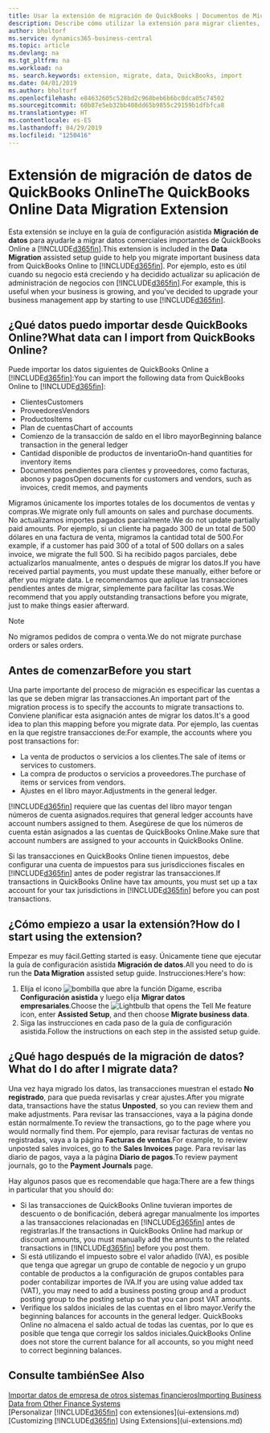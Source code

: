 ```yaml
---
title: Usar la extensión de migración de QuickBooks | Documentos de Microsoft
description: Describe cómo utilizar la extensión para migrar clientes, proveedores, elementos y cuentas de QuickBooks Online a Business Central.
author: bholtorf
ms.service: dynamics365-business-central
ms.topic: article
ms.devlang: na
ms.tgt_pltfrm: na
ms.workload: na
ms. search.keywords: extension, migrate, data, QuickBooks, import
ms.date: 04/01/2019
ms.author: bholtorf
ms.openlocfilehash: e84632605c528bd2c968beb6b6bc0dca05c74502
ms.sourcegitcommit: 60b87e5eb32bb408dd65b9855c29159b1dfbfca8
ms.translationtype: HT
ms.contentlocale: es-ES
ms.lasthandoff: 04/29/2019
ms.locfileid: "1250416"
---
```

# <a name="the-quickbooks-online-data-migration-extension"></a><span data-ttu-id="59e5f-103">Extensión de migración de datos de QuickBooks Online</span><span class="sxs-lookup"><span data-stu-id="59e5f-103">The QuickBooks Online Data Migration Extension</span></span>
<span data-ttu-id="59e5f-104">Esta extensión se incluye en la guía de configuración asistida **Migración de datos** para ayudarle a migrar datos comerciales importantes de QuickBooks Online a [!INCLUDE[d365fin](includes/d365fin_md.md)].</span><span class="sxs-lookup"><span data-stu-id="59e5f-104">This extension is included in the **Data Migration** assisted setup guide to help you migrate important business data from QuickBooks Online to [!INCLUDE[d365fin](includes/d365fin_md.md)].</span></span> <span data-ttu-id="59e5f-105">Por ejemplo, esto es útil cuando su negocio está creciendo y ha decidido actualizar su aplicación de administración de negocios con [!INCLUDE[d365fin](includes/d365fin_md.md)].</span><span class="sxs-lookup"><span data-stu-id="59e5f-105">For example, this is useful when your business is growing, and you've decided to upgrade your business management app by starting to use [!INCLUDE[d365fin](includes/d365fin_md.md)].</span></span>

## <a name="what-data-can-i-import-from-quickbooks-online"></a><span data-ttu-id="59e5f-106">¿Qué datos puedo importar desde QuickBooks Online?</span><span class="sxs-lookup"><span data-stu-id="59e5f-106">What data can I import from QuickBooks Online?</span></span>
<span data-ttu-id="59e5f-107">Puede importar los datos siguientes de QuickBooks Online a [!INCLUDE[d365fin](includes/d365fin_md.md)]:</span><span class="sxs-lookup"><span data-stu-id="59e5f-107">You can import the following data from QuickBooks Online to [!INCLUDE[d365fin](includes/d365fin_md.md)]:</span></span>  

* <span data-ttu-id="59e5f-108">Clientes</span><span class="sxs-lookup"><span data-stu-id="59e5f-108">Customers</span></span>
* <span data-ttu-id="59e5f-109">Proveedores</span><span class="sxs-lookup"><span data-stu-id="59e5f-109">Vendors</span></span>
* <span data-ttu-id="59e5f-110">Productos</span><span class="sxs-lookup"><span data-stu-id="59e5f-110">Items</span></span>
* <span data-ttu-id="59e5f-111">Plan de cuentas</span><span class="sxs-lookup"><span data-stu-id="59e5f-111">Chart of accounts</span></span>
* <span data-ttu-id="59e5f-112">Comienzo de la transacción de saldo en el libro mayor</span><span class="sxs-lookup"><span data-stu-id="59e5f-112">Beginning balance transaction in the general ledger</span></span>
* <span data-ttu-id="59e5f-113">Cantidad disponible de productos de inventario</span><span class="sxs-lookup"><span data-stu-id="59e5f-113">On-hand quantities for inventory items</span></span>
* <span data-ttu-id="59e5f-114">Documentos pendientes para clientes y proveedores, como facturas, abonos y pagos</span><span class="sxs-lookup"><span data-stu-id="59e5f-114">Open documents for customers and vendors, such as invoices, credit memos, and payments</span></span>

<span data-ttu-id="59e5f-115">Migramos únicamente los importes totales de los documentos de ventas y compras.</span><span class="sxs-lookup"><span data-stu-id="59e5f-115">We migrate only full amounts on sales and purchase documents.</span></span> <span data-ttu-id="59e5f-116">No actualizamos importes pagados parcialmente.</span><span class="sxs-lookup"><span data-stu-id="59e5f-116">We do not update partially paid amounts.</span></span> <span data-ttu-id="59e5f-117">Por ejemplo, si un cliente ha pagado 300 de un total de 500 dólares en una factura de venta, migramos la cantidad total de 500.</span><span class="sxs-lookup"><span data-stu-id="59e5f-117">For example, if a customer has paid 300 of a total of 500 dollars on a sales invoice, we migrate the full 500.</span></span> <span data-ttu-id="59e5f-118">Si ha recibido pagos parciales, debe actualizarlos manualmente, antes o después de migrar los datos.</span><span class="sxs-lookup"><span data-stu-id="59e5f-118">If you have received partial payments, you must update these manually, either before or after you migrate data.</span></span> <span data-ttu-id="59e5f-119">Le recomendamos que aplique las transacciones pendientes antes de migrar, simplemente para facilitar las cosas.</span><span class="sxs-lookup"><span data-stu-id="59e5f-119">We recommend that you apply outstanding transactions before you migrate, just to make things easier afterward.</span></span>

> [!NOTE]  
>   <span data-ttu-id="59e5f-120">No migramos pedidos de compra o venta.</span><span class="sxs-lookup"><span data-stu-id="59e5f-120">We do not migrate purchase orders or sales orders.</span></span>

## <a name="before-you-start"></a><span data-ttu-id="59e5f-121">Antes de comenzar</span><span class="sxs-lookup"><span data-stu-id="59e5f-121">Before you start</span></span>
<span data-ttu-id="59e5f-122">Una parte importante del proceso de migración es especificar las cuentas a las que se deben migrar las transacciones.</span><span class="sxs-lookup"><span data-stu-id="59e5f-122">An important part of the migration process is to specify the accounts to migrate transactions to.</span></span> <span data-ttu-id="59e5f-123">Conviene planificar esta asignación antes de migrar los datos.</span><span class="sxs-lookup"><span data-stu-id="59e5f-123">It's a good idea to plan this mapping before you migrate data.</span></span> <span data-ttu-id="59e5f-124">Por ejemplo, las cuentas en la que registre transacciones de:</span><span class="sxs-lookup"><span data-stu-id="59e5f-124">For example, the accounts where you post transactions for:</span></span>  

* <span data-ttu-id="59e5f-125">La venta de productos o servicios a los clientes.</span><span class="sxs-lookup"><span data-stu-id="59e5f-125">The sale of items or services to customers.</span></span>
* <span data-ttu-id="59e5f-126">La compra de productos o servicios a proveedores.</span><span class="sxs-lookup"><span data-stu-id="59e5f-126">The purchase of items or services from vendors.</span></span>  
* <span data-ttu-id="59e5f-127">Ajustes en el libro mayor.</span><span class="sxs-lookup"><span data-stu-id="59e5f-127">Adjustments in the general ledger.</span></span>  

[!INCLUDE[d365fin](includes/d365fin_md.md)] <span data-ttu-id="59e5f-128">requiere que las cuentas del libro mayor tengan números de cuenta asignados.</span><span class="sxs-lookup"><span data-stu-id="59e5f-128">requires that general ledger accounts have account numbers assigned to them.</span></span> <span data-ttu-id="59e5f-129">Asegúrese de que los números de cuenta están asignados a las cuentas de QuickBooks Online.</span><span class="sxs-lookup"><span data-stu-id="59e5f-129">Make sure that account numbers are assigned to your accounts in QuickBooks Online.</span></span>

<span data-ttu-id="59e5f-130">Si las transacciones en QuickBooks Online tienen impuestos, debe configurar una cuenta de impuestos para sus jurisdicciones fiscales en [!INCLUDE[d365fin](includes/d365fin_md.md)] antes de poder registrar las transacciones.</span><span class="sxs-lookup"><span data-stu-id="59e5f-130">If transactions in QuickBooks Online have tax amounts, you must set up a tax account for your tax jurisdictions in [!INCLUDE[d365fin](includes/d365fin_md.md)] before you can post transactions.</span></span>

## <a name="how-do-i-start-using-the-extension"></a><span data-ttu-id="59e5f-131">¿Cómo empiezo a usar la extensión?</span><span class="sxs-lookup"><span data-stu-id="59e5f-131">How do I start using the extension?</span></span>
<span data-ttu-id="59e5f-132">Empezar es muy fácil.</span><span class="sxs-lookup"><span data-stu-id="59e5f-132">Getting started is easy.</span></span> <span data-ttu-id="59e5f-133">Únicamente tiene que ejecutar la guía de configuración asistida **Migración de datos**.</span><span class="sxs-lookup"><span data-stu-id="59e5f-133">All you need to do is run the **Data Migration** assisted setup guide.</span></span> <span data-ttu-id="59e5f-134">Instrucciones:</span><span class="sxs-lookup"><span data-stu-id="59e5f-134">Here's how:</span></span>

1. <span data-ttu-id="59e5f-135">Elija el icono ![bombilla que abre la función Dígame](media/ui-search/search_small.png "Dígame que desea hacer"), escriba **Configuración asistida** y luego elija **Migrar datos empresariales**.</span><span class="sxs-lookup"><span data-stu-id="59e5f-135">Choose the ![Lightbulb that opens the Tell Me feature](media/ui-search/search_small.png "Tell me what you want to do") icon, enter **Assisted Setup**, and then choose **Migrate business data**.</span></span>
2. <span data-ttu-id="59e5f-136">Siga las instrucciones en cada paso de la guía de configuración asistida.</span><span class="sxs-lookup"><span data-stu-id="59e5f-136">Follow the instructions on each step in the assisted setup guide.</span></span>

## <a name="what-do-i-do-after-i-migrate-data"></a><span data-ttu-id="59e5f-137">¿Qué hago después de la migración de datos?</span><span class="sxs-lookup"><span data-stu-id="59e5f-137">What do I do after I migrate data?</span></span>
<span data-ttu-id="59e5f-138">Una vez haya migrado los datos, las transacciones muestran el estado **No registrado**, para que pueda revisarlas y crear ajustes.</span><span class="sxs-lookup"><span data-stu-id="59e5f-138">After you migrate data, transactions have the status **Unposted**, so you can review them and make adjustments.</span></span> <span data-ttu-id="59e5f-139">Para revisar las transacciones, vaya a la página donde están normalmente.</span><span class="sxs-lookup"><span data-stu-id="59e5f-139">To review the transactions, go to the page where you would normally find them.</span></span> <span data-ttu-id="59e5f-140">Por ejemplo, para revisar facturas de ventas no registradas, vaya a la página **Facturas de ventas**.</span><span class="sxs-lookup"><span data-stu-id="59e5f-140">For example, to review unposted sales invoices, go to the **Sales Invoices** page.</span></span> <span data-ttu-id="59e5f-141">Para revisar las diario de pagos, vaya a la página **Diario de pagos**.</span><span class="sxs-lookup"><span data-stu-id="59e5f-141">To review payment journals, go to the **Payment Journals** page.</span></span>   

<span data-ttu-id="59e5f-142">Hay algunos pasos que es recomendable que haga:</span><span class="sxs-lookup"><span data-stu-id="59e5f-142">There are a few things in particular that you should do:</span></span>

* <span data-ttu-id="59e5f-143">Si las transacciones de QuickBooks Online tuvieran importes de descuento o de bonificación, deberá agregar manualmente los importes a las transacciones relacionadas en [!INCLUDE[d365fin](includes/d365fin_md.md)] antes de registrarlas.</span><span class="sxs-lookup"><span data-stu-id="59e5f-143">If the transactions in QuickBooks Online had markup or discount amounts, you must manually add the amounts to the related transactions in [!INCLUDE[d365fin](includes/d365fin_md.md)] before you post them.</span></span>
* <span data-ttu-id="59e5f-144">Si está utilizando el impuesto sobre el valor añadido (IVA), es posible que tenga que agregar un grupo de contable de negocio y un grupo contable de productos a la configuración de grupos contables para poder contabilizar importes de IVA.</span><span class="sxs-lookup"><span data-stu-id="59e5f-144">If you are using value added tax (VAT), you may need to add a business posting group and a product posting group to the posting setup so that you can post VAT amounts.</span></span>
* <span data-ttu-id="59e5f-145">Verifique los saldos iniciales de las cuentas en el libro mayor.</span><span class="sxs-lookup"><span data-stu-id="59e5f-145">Verify the beginning balances for accounts in the general ledger.</span></span> <span data-ttu-id="59e5f-146">QuickBooks Online no almacena el saldo actual de todas las cuentas, por lo que es posible que tenga que corregir los saldos iniciales.</span><span class="sxs-lookup"><span data-stu-id="59e5f-146">QuickBooks Online does not store the current balance for all accounts, so you might need to correct beginning balances.</span></span>

## <a name="see-also"></a><span data-ttu-id="59e5f-147">Consulte también</span><span class="sxs-lookup"><span data-stu-id="59e5f-147">See Also</span></span>
[<span data-ttu-id="59e5f-148">Importar datos de empresa de otros sistemas financieros</span><span class="sxs-lookup"><span data-stu-id="59e5f-148">Importing Business Data from Other Finance Systems</span></span>](across-import-data-configuration-packages.md)  
<span data-ttu-id="59e5f-149">[Personalizar [!INCLUDE[d365fin](includes/d365fin_md.md)] con extensiones](ui-extensions.md)</span><span class="sxs-lookup"><span data-stu-id="59e5f-149">[Customizing [!INCLUDE[d365fin](includes/d365fin_md.md)] Using Extensions](ui-extensions.md)</span></span>  
